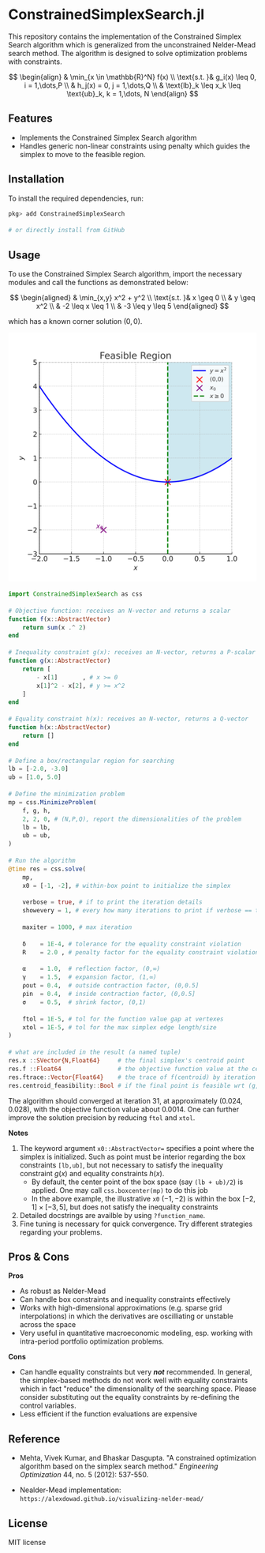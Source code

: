 # ConstrainedSimplexSearch.jl

This repository contains the implementation of the Constrained Simplex Search algorithm
which is generalized from the unconstrained Nelder-Mead search method.
The algorithm is designed to solve optimization problems with constraints.

$$
\begin{align}
& \min_{x \in \mathbb{R}^N} f(x) \\
\text{s.t. }& g_i(x) \leq 0, i = 1,\dots,P \\
& h_j(x) = 0, j = 1,\dots,Q \\
& \text{lb}_k \leq x_k \leq \text{ub}_k, k = 1,\dots, N
\end{align}
$$

## Features

- Implements the Constrained Simplex Search algorithm
- Handles generic non-linear constraints using penalty which guides the simplex to move to the feasible region.


## Installation

To install the required dependencies, run:

```bash
pkg> add ConstrainedSimplexSearch

# or directly install from GitHub
```

## Usage

To use the Constrained Simplex Search algorithm, import the necessary modules and call the functions as demonstrated below:

$$
\begin{aligned}
& \min_{x,y} x^2 + y^2 \\
\text{s.t. }& x \geq 0 \\
& y \geq x^2 \\
& -2 \leq x \leq 1 \\
& -3 \leq y \leq 5
\end{aligned}
$$

which has a known corner solution $(0,0)$.

![](asset/feasible_region_with_x0.svg)


```julia
import ConstrainedSimplexSearch as css

# Objective function: receives an N-vector and returns a scalar
function f(x::AbstractVector)
    return sum(x .^ 2)
end

# Inequality constraint g(x): receives an N-vector, returns a P-scalar
function g(x::AbstractVector)
    return [
        - x[1]       , # x >= 0
        x[1]^2 - x[2], # y >= x^2
    ]
end

# Equality constraint h(x): receives an N-vector, returns a Q-vector
function h(x::AbstractVector)
    return []
end

# Define a box/rectangular region for searching
lb = [-2.0, -3.0]
ub = [1.0, 5.0]

# Define the minimization problem
mp = css.MinimizeProblem(
    f, g, h,
    2, 2, 0, # (N,P,Q), report the dimensionalities of the problem
    lb = lb,
    ub = ub,
)

# Run the algorithm
@time res = css.solve(
    mp,
    x0 = [-1, -2], # within-box point to initialize the simplex

    verbose = true, # if to print the iteration details
    showevery = 1, # every how many iterations to print if verbose == true

    maxiter = 1000, # max iteration

    δ    = 1E-4, # tolerance for the equality constraint violation
    R    = 2.0 , # penalty factor for the equality constraint violation
    
    α    = 1.0,  # reflection factor, (0,∞)
    γ    = 1.5,  # expansion factor, (1,∞)
    ρout = 0.4,  # outside contraction factor, (0,0.5]
    ρin  = 0.4,  # inside contraction factor, (0,0.5]
    σ    = 0.5,  # shrink factor, (0,1)

    ftol = 1E-5, # tol for the function value gap at vertexes
    xtol = 1E-5, # tol for the max simplex edge length/size
)

# what are included in the result (a named tuple)
res.x ::SVector{N,Float64}     # the final simplex's centroid point
res.f ::Float64                # the objective function value at the centroid
res.ftrace::Vector{Float64}    # the trace of f(centroid) by iteration
res.centroid_feasibility::Bool # if the final point is feasible wrt (g, h, lb, ub)

```
The algorithm should converged at iteration 31, at approximately $(0.024,0.028)$, with the objective function value about $0.0014$. One can further improve the solution precision by reducing `ftol` and `xtol`.

**Notes**
1. The keyword argument `x0::AbstractVector=` specifies a point where the simplex is initialized. Such as point must be interior regarding the box constraints `[lb,ub]`, but not necessary to satisfy the inequality constraint $g(x)$ and equality constraints $h(x)$.
    - By default, the center point of the box space (say `(lb + ub)/2`) is applied. One may call `css.boxcenter(mp)` to do this job
    - In the above example, the illustrative `x0` $(-1,-2)$ is within the box $[-2,1]\times [-3,5]$, but does not satisfy the inequality constraints
2. Detailed docstrings are availble by using `?function_name`.
3. Fine tuning is necessary for quick convergence. Try different strategies regarding your problems.



## Pros & Cons

**Pros**
- As robust as Nelder-Mead
- Can handle box constraints and inequality constraints effectively
- Works with high-dimensional approximations (e.g. sparse grid interpolations)
in which the derivatives are oscilliating or unstable across the space
- Very useful in quantitative macroeconomic modeling, esp. working with intra-period portfolio optimization problems.

**Cons**
- Can handle equality constraints but very **_not_** recommended. In general, the simplex-based methods do not work well with equality constraints which in fact "reduce" the dimensionality of the searching space. Please consider substituting out the equality constraints by re-defining the control variables.
- Less efficient if the function evaluations are expensive




## Reference

- Mehta, Vivek Kumar, and Bhaskar Dasgupta. "A constrained optimization algorithm based on the simplex search method." _Engineering Optimization_ 44, no. 5 (2012): 537-550.

- Nealder-Mead implementation: `https://alexdowad.github.io/visualizing-nelder-mead/`


## License

MIT license